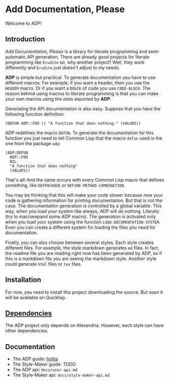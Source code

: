 # Add Documentation, Please

Welcome to ADP!

## Introduction

_Add Documentation, Please_ is a library for literate programming and semi-automatic API generation. There are already good projects for literate programming like `Erudite` so, why another project? Well, they work differently and `Erudite` just doesn't adjust to my needs.

**ADP** is simple but practical. To generate documentation you have to use different macros. For example, if you want a header, then you use the `HEADER` macro. Or if you want a block of code you use `CODE-BLOCK`. The reason behind using macros to literate programming is that you can make your own macros using the ones exported by **ADP**.

Generating the API documentation is also easy. Suppose that you have the following function definition:

```
(DEFUN ADP::FOO () "A function that does nothing." (VALUES))
```

ADP redefines the macro `DEFUN`. To generate the documentation for this function you just need to tell Common Lisp that the macro `defun` used is the one from the package `adp`:

```
(ADP:DEFUN
  ADP::FOO
  NIL
  "A function that does nothing"
  (VALUES))
```

That's all! And the same occurs with every Common Lisp macro that defines something, like `DEFPACKAGE` or `DEFINE-METHOD-COMBINATION`.

You may be thinking that this will make your code slower because now your code is gathering information for printing documentation. But that is not the case. The documentation generation is controlled by a global variable. This way, when you load your system like always, ADP will do nothing. Literally (try to macroexpand some ADP macro). The generation is activated only when you load your system using the function `LOAD-DOCUMENTATION-SYSTEM`. Even you can create a different system for loading the files you need for documentation.

Finally, you can also choose between several styles. Each style creates different files. For example, the style _markdown_ generates `md` files. In fact, the readme file you are reading right now has been generated by ADP, so if this is a markdown file you are seeing the markdown style. Another style could generate `html` files or `tex` files.

## Installation

For now, you need to install this project downloading the source. But soon it will be available on Quicklisp.

## [Dependencies](#hola)

The ADP project only depends on Alexandria. However, each style can have other dependencies.

## Documentation

* The ADP guide: [holita](https://github.com/Hectarea1996/adp/blob/dev/README.md#hola)
* The Style-Maker guide: TODO
* The ADP api: `docs/user-api.md`
* The Style-Maker api: `docs/style-maker-api.md`

